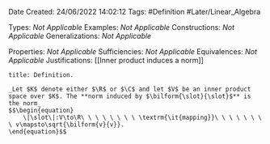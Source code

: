 <div class="topSpace"></div>

Date Created: 24/06/2022 14:02:12
Tags: #Definition #Later/Linear_Algebra

Types: _Not Applicable_
Examples: _Not Applicable_
Constructions: _Not Applicable_
Generalizations: _Not Applicable_

Properties: _Not Applicable_
Sufficiencies: _Not Applicable_
Equivalences: _Not Applicable_
Justifications: [[Inner product induces a norm]]

``` ad-Definition
title: Definition.

_Let $K$ denote either $\R$ or $\C$ and let $V$ be an inner product space over $K$. The **norm induced by $\bilform{\slot}{\slot}$** is the norm_
$$\begin{equation}
    \|\slot\|:V\to\R\ \ \ \ \ \ \ \ \textrm{\it{mapping}}\ \ \ \ \ \ \ \ v\mapsto\sqrt{\bilform{v}{v}}.
\end{equation}$$

```
